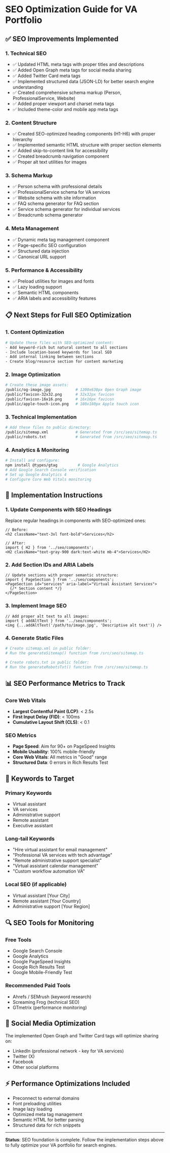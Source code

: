 # SEO Optimization Guide for VA Portfolio

## ✅ SEO Improvements Implemented

### 1. **Technical SEO**
- ✅ Updated HTML meta tags with proper titles and descriptions
- ✅ Added Open Graph meta tags for social media sharing
- ✅ Added Twitter Card meta tags
- ✅ Implemented structured data (JSON-LD) for better search engine understanding
- ✅ Created comprehensive schema markup (Person, ProfessionalService, Website)
- ✅ Added proper viewport and charset meta tags
- ✅ Included theme-color and mobile app meta tags

### 2. **Content Structure**
- ✅ Created SEO-optimized heading components (H1-H6) with proper hierarchy
- ✅ Implemented semantic HTML structure with proper section elements
- ✅ Added skip-to-content link for accessibility
- ✅ Created breadcrumb navigation component
- ✅ Proper alt text utilities for images

### 3. **Schema Markup**
- ✅ Person schema with professional details
- ✅ ProfessionalService schema for VA services
- ✅ Website schema with site information
- ✅ FAQ schema generator for FAQ section
- ✅ Service schema generator for individual services
- ✅ Breadcrumb schema generator

### 4. **Meta Management**
- ✅ Dynamic meta tag management component
- ✅ Page-specific SEO configuration
- ✅ Structured data injection
- ✅ Canonical URL support

### 5. **Performance & Accessibility**
- ✅ Preload utilities for images and fonts
- ✅ Lazy loading support
- ✅ Semantic HTML components
- ✅ ARIA labels and accessibility features

## 📋 Next Steps for Full SEO Optimization

### 1. **Content Optimization**
```bash
# Update these files with SEO-optimized content:
- Add keyword-rich but natural content to all sections
- Include location-based keywords for local SEO
- Add internal linking between sections
- Create blog/resource section for content marketing
```

### 2. **Image Optimization**
```bash
# Create these image assets:
/public/og-image.jpg           # 1200x630px Open Graph image
/public/favicon-32x32.png      # 32x32px favicon
/public/favicon-16x16.png      # 16x16px favicon  
/public/apple-touch-icon.png   # 180x180px Apple touch icon
```

### 3. **Technical Implementation**
```bash
# Add these files to public directory:
/public/sitemap.xml            # Generated from /src/seo/sitemap.ts
/public/robots.txt             # Generated from /src/seo/sitemap.ts
```

### 4. **Analytics & Monitoring**
```bash
# Install and configure:
npm install @types/gtag         # Google Analytics
# Add Google Search Console verification
# Set up Google Analytics 4
# Configure Core Web Vitals monitoring
```

## 🔧 Implementation Instructions

### 1. **Update Components with SEO Headings**
Replace regular headings in components with SEO-optimized ones:
```tsx
// Before:
<h2 className="text-3xl font-bold">Services</h2>

// After:
import { H2 } from '../seo/components';
<H2 className="text-gray-900 dark:text-white mb-4">Services</H2>
```

### 2. **Add Section IDs and ARIA Labels**
```tsx
// Update sections with proper semantic structure:
import { PageSection } from '../seo/components';
<PageSection id="services" aria-label="Virtual Assistant Services">
  {/* Section content */}
</PageSection>
```

### 3. **Implement Image SEO**
```tsx
// Add proper alt text to all images:
import { addAltText } from '../seo/components';
<img {...addAltText('/path/to/image.jpg', 'Descriptive alt text')} />
```

### 4. **Generate Static Files**
```bash
# Create sitemap.xml in public folder:
# Run the generateSitemap() function from /src/seo/sitemap.ts

# Create robots.txt in public folder:
# Run the generateRobotsTxt() function from /src/seo/sitemap.ts
```

## 📊 SEO Performance Metrics to Track

### Core Web Vitals
- **Largest Contentful Paint (LCP)**: < 2.5s
- **First Input Delay (FID)**: < 100ms
- **Cumulative Layout Shift (CLS)**: < 0.1

### SEO Metrics
- **Page Speed**: Aim for 90+ on PageSpeed Insights
- **Mobile Usability**: 100% mobile-friendly
- **Core Web Vitals**: All metrics in "Good" range
- **Structured Data**: 0 errors in Rich Results Test

## 🎯 Keywords to Target

### Primary Keywords
- Virtual assistant
- VA services
- Administrative support
- Remote assistant
- Executive assistant

### Long-tail Keywords
- "Hire virtual assistant for email management"
- "Professional VA services with tech advantage"
- "Remote administrative support specialist"
- "Virtual assistant calendar management"
- "Custom workflow automation VA"

### Local SEO (if applicable)
- Virtual assistant [Your City]
- Remote assistant [Your Country]
- Administrative support [Your Region]

## 🔍 SEO Tools for Monitoring

### Free Tools
- Google Search Console
- Google Analytics
- Google PageSpeed Insights
- Google Rich Results Test
- Google Mobile-Friendly Test

### Recommended Paid Tools
- Ahrefs / SEMrush (keyword research)
- Screaming Frog (technical SEO)
- GTmetrix (performance monitoring)

## 📱 Social Media Optimization

The implemented Open Graph and Twitter Card tags will optimize sharing on:
- LinkedIn (professional network - key for VA services)
- Twitter (X) 
- Facebook
- Other social platforms

## ⚡ Performance Optimizations Included

- Preconnect to external domains
- Font preloading utilities
- Image lazy loading
- Optimized meta tag management
- Semantic HTML for better parsing
- Structured data for rich snippets

---

**Status**: SEO foundation is complete. Follow the implementation steps above to fully optimize your VA portfolio for search engines.
